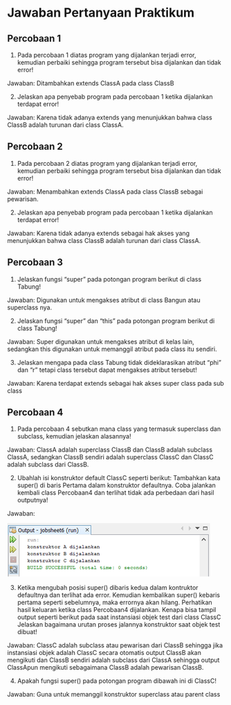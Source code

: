 # Jawaban Pertanyaan Praktikum

## Percobaan 1

1.	Pada percobaan 1 diatas program yang dijalankan terjadi error, kemudian perbaiki sehingga program tersebut bisa dijalankan dan tidak error!

Jawaban: 
Ditambahkan extends ClassA pada class ClassB 

2.	Jelaskan apa penyebab program pada percobaan 1 ketika dijalankan terdapat error!

Jawaban:
Karena tidak adanya extends yang menunjukkan bahwa class ClassB adalah turunan dari class ClassA.

## Percobaan 2

1.	Pada percobaan 2 diatas program yang dijalankan terjadi error, kemudian perbaiki sehingga program tersebut bisa dijalankan dan tidak error!

Jawaban:
Menambahkan extends ClassA pada class ClassB sebagai pewarisan.

2.	Jelaskan apa penyebab program pada percobaan 1 ketika dijalankan terdapat error!

Jawaban:
Karena tidak adanya extends sebagai hak akses yang menunjukkan bahwa class ClassB adalah turunan dari class ClassA.

## Percobaan 3

1.	Jelaskan fungsi “super” pada potongan program berikut di class Tabung!

Jawaban: 
Digunakan untuk mengakses atribut di class Bangun atau superclass nya.

2.	Jelaskan fungsi “super” dan “this” pada potongan program berikut di class Tabung!

Jawaban:
Super digunakan untuk mengakses atribut di kelas lain, sedangkan this digunakan untuk memanggil atribut pada class itu sendiri.

3.	Jelaskan mengapa pada class Tabung tidak dideklarasikan atribut “phi” dan “r” tetapi class tersebut dapat mengakses atribut tersebut!

Jawaban: 
Karena terdapat extends sebagai hak akses super class pada sub class

## Percobaan 4

1.	Pada percobaan 4 sebutkan mana class yang termasuk superclass dan subclass, kemudian jelaskan alasannya!

Jawaban:
ClassA adalah superclass ClassB dan ClassB adalah subclass ClassA, sedangkan ClassB sendiri adalah superclass ClassC dan ClassC adalah subclass dari ClassB.

2.	Ubahlah isi konstruktor default ClassC seperti berikut: Tambahkan kata super() di baris Pertama dalam konstruktor defaultnya. Coba jalankan kembali class Percobaan4 dan terlihat tidak ada perbedaan dari hasil outputnya!

Jawaban:

<img src = 'Percobaan4.png'>

3.	Ketika mengubah posisi super() dibaris kedua dalam kontruktor defaultnya dan terlihat ada error. Kemudian kembalikan super() kebaris pertama seperti sebelumnya, maka errornya akan hilang. Perhatikan hasil keluaran ketika class Percobaan4 dijalankan. Kenapa bisa tampil output seperti berikut pada saat instansiasi objek test dari class ClassC Jelaskan bagaimana urutan proses jalannya konstruktor saat objek test dibuat!

Jawaban:
ClassC adalah subclass atau pewarisan dari ClassB sehingga jika instansiasi objek adalah ClassC secara otomatis output ClassB akan mengikuti dan ClassB sendiri adalah subclass dari ClassA sehingga output ClassApun mengikuti sebagaimana ClassB adalah pewarisan ClassB.

4.	Apakah fungsi super() pada potongan program dibawah ini di ClassC!

Jawaban:
Guna untuk memanggil konstruktor superclass atau parent class






